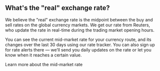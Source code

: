 ## What's the "real" exchange rate?  
We believe the "real" exchange rate is the midpoint between the buy and sell rates on the global currency markets. We get our rate from Reuters, who update the rate in real-time during the trading market opening hours.

You can see the current mid-market rate for your currency route, and its changes over the last 30 days using our rate tracker. You can also sign up for rate alerts there — we’ll send you daily updates on the rate or let you know when it reaches a certain value.

Learn more about the mid-market rate